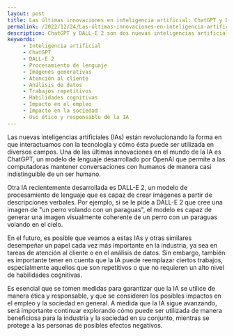 ```yaml
---
layout: post
title: Las últimas innovaciones en inteligencia artificial: ChatGPT y DALL-E 2 y su posible impacto en la industria y el empleo
permalink: /2022/12/24/Las-últimas-innovaciones-en-inteligencia-artificial-ChatGPT-y-DALL-E 2-y-su-posible-impacto-en-la-industria-y-el-empleo.md
description: ChatGPT y DALL-E 2 son dos nuevas inteligencias artificiales que pueden tener un impacto significativo en la industria y en el empleo en el futuro, pero también es importante considerar los posibles impactos en la sociedad y tomar medidas para garantizar su uso ético y responsable.
keywords:
     - Inteligencia artificial
     - ChatGPT
     - DALL-E 2
     - Procesamiento de lenguaje
     - Imágenes generativas
     - Atención al cliente
     - Análisis de datos
     - Trabajos repetitivos
     - Habilidades cognitivas
     - Impacto en el empleo
     - Impacto en la sociedad
     - Uso ético y responsable de la IA
---
```


Las nuevas inteligencias artificiales (IAs) están revolucionando la forma en que interactuamos con la tecnología y cómo ésta puede ser utilizada en diversos campos. Una de las últimas innovaciones en el mundo de la IA es ChatGPT, un modelo de lenguaje desarrollado por OpenAI que permite a las computadoras mantener conversaciones con humanos de manera casi indistinguible de un ser humano.

Otra IA recientemente desarrollada es DALL-E 2, un modelo de procesamiento de lenguaje que es capaz de crear imágenes a partir de descripciones verbales. Por ejemplo, si se le pide a DALL-E 2 que cree una imagen de "un perro volando con un paraguas", el modelo es capaz de generar una imagen visualmente coherente de un perro con un paraguas volando en el cielo.

En el futuro, es posible que veamos a estas IAs y otras similares desempeñar un papel cada vez más importante en la industria, ya sea en tareas de atención al cliente o en el análisis de datos. Sin embargo, también es importante tener en cuenta que la IA puede reemplazar ciertos trabajos, especialmente aquellos que son repetitivos o que no requieren un alto nivel de habilidades cognitivas.

Es esencial que se tomen medidas para garantizar que la IA se utilice de manera ética y responsable, y que se consideren los posibles impactos en el empleo y la sociedad en general. A medida que la IA sigue avanzando, será importante continuar explorando cómo puede ser utilizada de manera beneficiosa para la industria y la sociedad en su conjunto, mientras se protege a las personas de posibles efectos negativos.
